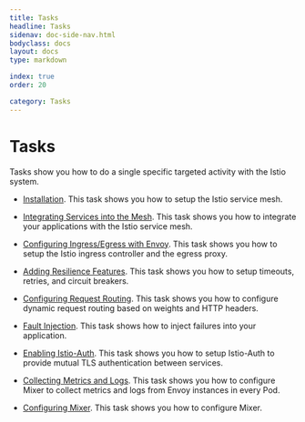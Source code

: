 ```yaml
---
title: Tasks
headline: Tasks
sidenav: doc-side-nav.html
bodyclass: docs
layout: docs
type: markdown

index: true
order: 20

category: Tasks
---
```

# Tasks

Tasks show you how to do a single specific targeted
activity with the Istio system.

- [Installation](./istio-installation.html). This task shows you how to
  setup the Istio service mesh.

- [Integrating Services into the Mesh](./integrating-services-into-istio.html). This task shows you how to
  integrate your applications with the Istio service mesh.

- [Configuring Ingress/Egress with Envoy](./ingress-egress-envoy.html). This task shows you how to
  setup the Istio ingress controller and the egress proxy.

- [Adding Resilience Features](./resilience-features.html). This task shows you how to
  setup timeouts, retries, and circuit breakers.

- [Configuring Request Routing](./request-routing.html). This task shows you how to
  configure dynamic request routing based on weights and HTTP headers.

- [Fault Injection](./fault-injection.html). This task shows how to
  inject failures into your application.

- [Enabling Istio-Auth](./istio-auth.html). This task shows you how to
  setup Istio-Auth to provide mutual TLS authentication between services.

- [Collecting Metrics and Logs](./metrics-logs.html). This task shows you how to
  configure Mixer to collect metrics and logs from Envoy instances in
  every Pod.

- [Configuring Mixer](./configuring-mixer.html). This task shows you how to
  configure Mixer.
